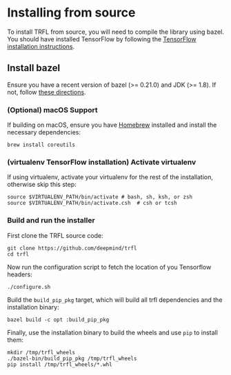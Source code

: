 # Installing from source

To install TRFL from source, you will need to compile the library using bazel.
You should have installed TensorFlow by following the [TensorFlow installation
instructions](https://www.tensorflow.org/install/).

## Install bazel

Ensure you have a recent version of bazel (>= 0.21.0) and JDK (>= 1.8). If not,
follow [these directions](https://bazel.build/versions/master/docs/install.html).

### (Optional) macOS Support

If building on macOS, ensure you have [Homebrew](https://brew.sh) installed and
install the necessary dependencies:

```shell
brew install coreutils
```

### (virtualenv TensorFlow installation) Activate virtualenv

If using virtualenv, activate your virtualenv for the rest of the installation,
otherwise skip this step:

```shell
source $VIRTUALENV_PATH/bin/activate # bash, sh, ksh, or zsh
source $VIRTUALENV_PATH/bin/activate.csh  # csh or tcsh
```

### Build and run the installer

First clone the TRFL source code:

```shell
git clone https://github.com/deepmind/trfl
cd trfl
```

Now run the configuration script to fetch the location of you Tensorflow headers:

```shell
./configure.sh
```

Build the `build_pip_pkg` target, which will build all trfl dependencies and the
installation binary:

```shell
bazel build -c opt :build_pip_pkg
```

Finally, use the installation binary to build the wheels and use `pip` to
install them:

```shell
mkdir /tmp/trfl_wheels
./bazel-bin/build_pip_pkg /tmp/trfl_wheels
pip install /tmp/trfl_wheels/*.whl
```
